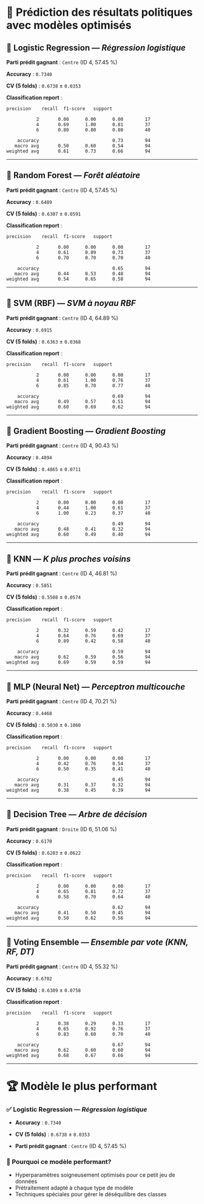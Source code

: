 # 🧠 Prédiction des résultats politiques avec modèles optimisés

## 🔹 Logistic Regression — *Régression logistique*

**Parti prédit gagnant** : `Centre` (ID 4, 57.45 %)

**Accuracy** : `0.7340`

**CV (5 folds)** : `0.6738` ± `0.0353`


**Classification report** :

```text
precision    recall  f1-score   support

           2       0.00      0.00      0.00        17
           4       0.69      1.00      0.81        37
           6       0.80      0.80      0.80        40

    accuracy                           0.73        94
   macro avg       0.50      0.60      0.54        94
weighted avg       0.61      0.73      0.66        94
```

---

## 🔹 Random Forest — *Forêt aléatoire*

**Parti prédit gagnant** : `Centre` (ID 4, 57.45 %)

**Accuracy** : `0.6489`

**CV (5 folds)** : `0.6307` ± `0.0591`


**Classification report** :

```text
precision    recall  f1-score   support

           2       0.00      0.00      0.00        17
           4       0.61      0.89      0.73        37
           6       0.70      0.70      0.70        40

    accuracy                           0.65        94
   macro avg       0.44      0.53      0.48        94
weighted avg       0.54      0.65      0.58        94
```

---

## 🔹 SVM (RBF) — *SVM à noyau RBF*

**Parti prédit gagnant** : `Centre` (ID 4, 64.89 %)

**Accuracy** : `0.6915`

**CV (5 folds)** : `0.6363` ± `0.0368`


**Classification report** :

```text
precision    recall  f1-score   support

           2       0.00      0.00      0.00        17
           4       0.61      1.00      0.76        37
           6       0.85      0.70      0.77        40

    accuracy                           0.69        94
   macro avg       0.49      0.57      0.51        94
weighted avg       0.60      0.69      0.62        94
```

---

## 🔹 Gradient Boosting — *Gradient Boosting*

**Parti prédit gagnant** : `Centre` (ID 4, 90.43 %)

**Accuracy** : `0.4894`

**CV (5 folds)** : `0.4865` ± `0.0711`


**Classification report** :

```text
precision    recall  f1-score   support

           2       0.00      0.00      0.00        17
           4       0.44      1.00      0.61        37
           6       1.00      0.23      0.37        40

    accuracy                           0.49        94
   macro avg       0.48      0.41      0.32        94
weighted avg       0.60      0.49      0.40        94
```

---

## 🔹 KNN — *K plus proches voisins*

**Parti prédit gagnant** : `Centre` (ID 4, 46.81 %)

**Accuracy** : `0.5851`

**CV (5 folds)** : `0.5508` ± `0.0574`


**Classification report** :

```text
precision    recall  f1-score   support

           2       0.32      0.59      0.42        17
           4       0.64      0.76      0.69        37
           6       0.89      0.42      0.58        40

    accuracy                           0.59        94
   macro avg       0.62      0.59      0.56        94
weighted avg       0.69      0.59      0.59        94
```

---

## 🔹 MLP (Neural Net) — *Perceptron multicouche*

**Parti prédit gagnant** : `Centre` (ID 4, 70.21 %)

**Accuracy** : `0.4468`

**CV (5 folds)** : `0.5030` ± `0.1060`


**Classification report** :

```text
precision    recall  f1-score   support

           2       0.00      0.00      0.00        17
           4       0.42      0.76      0.54        37
           6       0.50      0.35      0.41        40

    accuracy                           0.45        94
   macro avg       0.31      0.37      0.32        94
weighted avg       0.38      0.45      0.39        94
```

---

## 🔹 Decision Tree — *Arbre de décision*

**Parti prédit gagnant** : `Droite` (ID 6, 51.06 %)

**Accuracy** : `0.6170`

**CV (5 folds)** : `0.6203` ± `0.0622`


**Classification report** :

```text
precision    recall  f1-score   support

           2       0.00      0.00      0.00        17
           4       0.65      0.81      0.72        37
           6       0.58      0.70      0.64        40

    accuracy                           0.62        94
   macro avg       0.41      0.50      0.45        94
weighted avg       0.50      0.62      0.56        94
```

---

## 🔹 Voting Ensemble — *Ensemble par vote (KNN, RF, DT)*

**Parti prédit gagnant** : `Centre` (ID 4, 55.32 %)

**Accuracy** : `0.6702`

**CV (5 folds)** : `0.6309` ± `0.0758`


**Classification report** :

```text
precision    recall  f1-score   support

           2       0.38      0.29      0.33        17
           4       0.65      0.92      0.76        37
           6       0.83      0.60      0.70        40

    accuracy                           0.67        94
   macro avg       0.62      0.60      0.60        94
weighted avg       0.68      0.67      0.66        94
```

---


# 🏆 Modèle le plus performant

### ✅ **Logistic Regression** — *Régression logistique*

- **Accuracy** : `0.7340`

- **CV (5 folds)** : `0.6738` ± `0.0353`

- **Parti prédit gagnant** : `Centre` (ID 4, 57.45 %)


### 🎯 Pourquoi ce modèle performant?

- Hyperparamètres soigneusement optimisés pour ce petit jeu de données
- Prétraitement adapté à chaque type de modèle
- Techniques spéciales pour gérer le déséquilibre des classes